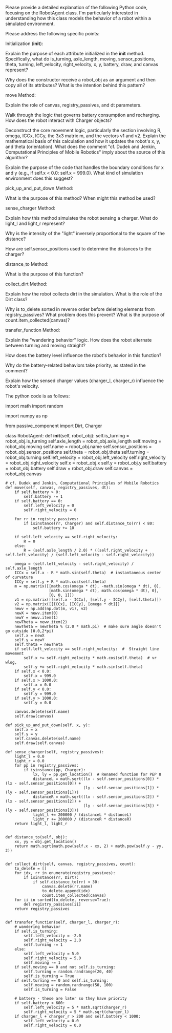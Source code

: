 Please provide a detailed explanation of the following Python code, focusing on the RobotAgent class. I'm particularly interested in understanding how this class models the behavior of a robot within a simulated environment.

Please address the following specific points:

Initialization (__init__):

Explain the purpose of each attribute initialized in the __init__ method. Specifically, what do is_turning, axle_length, moving, sensor_positions, theta, turning, left_velocity, right_velocity, x, y, battery, draw, and canvas represent?

Why does the constructor receive a robot_obj as an argument and then copy all of its attributes? What is the intention behind this pattern?

move Method:

Explain the role of canvas, registry_passives, and dt parameters.

Walk through the logic that governs battery consumption and recharging. How does the robot interact with Charger objects?

Deconstruct the core movement logic, particularly the section involving R, omega, ICCx, ICCy, the 3x3 matrix m, and the vectors v1 and v2. Explain the mathematical basis of this calculation and how it updates the robot's x, y, and theta (orientation). What does the comment "cf. Dudek and Jenkin, Computational Principles of Mobile Robotics" imply about the source of this algorithm?

Explain the purpose of the code that handles the boundary conditions for x and y (e.g., if self.x < 0.0: self.x = 999.0). What kind of simulation environment does this suggest?

pick_up_and_put_down Method:

What is the purpose of this method? When might this method be used?

sense_charger Method:

Explain how this method simulates the robot sensing a charger. What do light_l and light_r represent?

Why is the intensity of the "light" inversely proportional to the square of the distance?

How are self.sensor_positions used to determine the distances to the charger?

distance_to Method:

What is the purpose of this function?

collect_dirt Method:

Explain how the robot collects dirt in the simulation. What is the role of the Dirt class?

Why is to_delete sorted in reverse order before deleting elements from registry_passives? What problem does this prevent? What is the purpose of count.item_collected(canvas)?

transfer_function Method:

Explain the "wandering behavior" logic. How does the robot alternate between turning and moving straight?

How does the battery level influence the robot's behavior in this function?

Why do the battery-related behaviors take priority, as stated in the comment?

Explain how the sensed charger values (charger_l, charger_r) influence the robot's velocity.

The python code is as follows:

import math
import random

import numpy as np

from passive_component import Dirt, Charger


class RobotAgent:
def __init__(self, robot_obj):
self.is_turning = robot_obj.is_turning
self.axle_length = robot_obj.axle_length
self.moving = robot_obj.moving
self.name = robot_obj.name
self.sensor_positions = robot_obj.sensor_positions
self.theta = robot_obj.theta
self.turning = robot_obj.turning
self.left_velocity = robot_obj.left_velocity
self.right_velocity = robot_obj.right_velocity
self.x = robot_obj.x
self.y = robot_obj.y
self.battery = robot_obj.battery
self.draw = robot_obj.draw
self.canvas = robot_obj.canvas

    # cf. Dudek and Jenkin, Computational Principles of Mobile Robotics
    def move(self, canvas, registry_passives, dt):
        if self.battery > 0:
            self.battery -= 1
        if self.battery == 0:
            self.left_velocity = 0
            self.right_velocity = 0

        for rr in registry_passives:
            if isinstance(rr, Charger) and self.distance_to(rr) < 80:
                self.battery += 10

        if self.left_velocity == self.right_velocity:
            R = 0
        else:
            R = (self.axle_length / 2.0) * ((self.right_velocity + self.left_velocity) / (self.left_velocity - self.right_velocity))

        omega = (self.left_velocity - self.right_velocity) / self.axle_length
        ICCx = self.x - R * math.sin(self.theta)  # instantaneous center of curvature
        ICCy = self.y + R * math.cos(self.theta)
        m = np.matrix([[math.cos(omega * dt), -math.sin(omega * dt), 0],
                       [math.sin(omega * dt), math.cos(omega * dt), 0],
                       [0, 0, 1]])
        v1 = np.matrix([[self.x - ICCx], [self.y - ICCy], [self.theta]])
        v2 = np.matrix([[ICCx], [ICCy], [omega * dt]])
        newv = np.add(np.dot(m, v1), v2)
        newX = newv.item(0)
        newY = newv.item(1)
        newTheta = newv.item(2)
        newTheta = newTheta % (2.0 * math.pi)  # make sure angle doesn't go outside [0.0,2*pi)
        self.x = newX
        self.y = newY
        self.theta = newTheta
        if self.left_velocity == self.right_velocity:  #  Straight line movement
            self.x += self.right_velocity * math.cos(self.theta)  # vr wlog,
            self.y += self.right_velocity * math.sin(self.theta)
        if self.x < 0.0:
            self.x = 999.0
        if self.x > 1000.0:
            self.x = 0.0
        if self.y < 0.0:
            self.y = 999.0
        if self.y > 1000.0:
            self.y = 0.0

        canvas.delete(self.name)
        self.draw(canvas)

    def pick_up_and_put_down(self, x, y):
        self.x = x
        self.y = y
        self.canvas.delete(self.name)
        self.draw(self.canvas)

    def sense_charger(self, registry_passives):
        light_l = 0.0
        light_r = 0.0
        for pp in registry_passives:
            if isinstance(pp, Charger):
                lx, ly = pp.get_location()  # Renamed function for PEP 8
                distanceL = math.sqrt((lx - self.sensor_positions[0]) * (lx - self.sensor_positions[0]) +
                                      (ly - self.sensor_positions[1]) * (ly - self.sensor_positions[1]))
                distanceR = math.sqrt((lx - self.sensor_positions[2]) * (lx - self.sensor_positions[2]) +
                                      (ly - self.sensor_positions[3]) * (ly - self.sensor_positions[3]))
                light_l += 200000 / (distanceL * distanceL)
                light_r += 200000 / (distanceR * distanceR)
        return light_l, light_r


    def distance_to(self, obj):
        xx, yy = obj.get_location()
        return math.sqrt(math.pow(self.x - xx, 2) + math.pow(self.y - yy, 2))


    def collect_dirt(self, canvas, registry_passives, count):
        to_delete = []
        for idx, rr in enumerate(registry_passives):
            if isinstance(rr, Dirt):
                if self.distance_to(rr) < 30:
                    canvas.delete(rr.name)
                    to_delete.append(idx)
                    count.item_collected(canvas)
        for ii in sorted(to_delete, reverse=True):
            del registry_passives[ii]
        return registry_passives


    def transfer_function(self, charger_l, charger_r):
        # wandering behavior
        if self.is_turning:
            self.left_velocity = -2.0
            self.right_velocity = 2.0
            self.turning -= 1
        else:
            self.left_velocity = 5.0
            self.right_velocity = 5.0
            self.moving -= 1
        if self.moving == 0 and not self.is_turning:
            self.turning = random.randrange(20, 40)
            self.is_turning = True
        if self.turning == 0 and self.is_turning:
            self.moving = random.randrange(50, 100)
            self.is_turning = False

        # battery - these are later so they have priority
        if self.battery < 600:
            self.left_velocity = 5 * math.sqrt(charger_r)
            self.right_velocity = 5 * math.sqrt(charger_l)
        if charger_l + charger_r > 200 and self.battery < 1000:
            self.left_velocity = 0.0
            self.right_velocity = 0.0